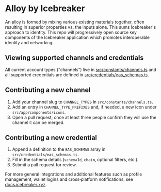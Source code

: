 # Alloy by Icebreaker
An [alloy](https://en.wikipedia.org/wiki/Alloy) is formed by mixing various existing materials together, often resulting in superior properties vs. the inputs alone. This sums Icebreaker's approach to identity. This repo will progressively open source key components of the Icebreaker application which promotes interoperable identity and networking.

## Viewing supported channels and credentials
All current account types ("channels") live in [src/constants/channels.ts](./src/constants/channels.ts) and all supported credentials are defined in [src/credentials/eas_schemas.ts](./src/credentials/eas_schemas.ts).

## Contributing a new channel
1. Add your channel slug to `CHANNEL_TYPES` in `src/constants/channels.ts`.
2. Add an entry in `CHANNEL_TYPE_PREFIXES` and, if needed, a new icon under `src/app/components/icons`.
3. Open a pull request; once at least three people confirm they will use the channel it can be merged.

## Contributing a new credential
1. Append a definition to the `EAS_SCHEMAS` array in `src/credentials/eas_schemas.ts`.
2. Fill in the schema details (`schemaId`, `chain`, optional filters, etc.).
3. Submit a pull request for review.

For more general integrations and additional features such as profile management, wallet logins and cross‑platform notifications, see [docs.icebreaker.xyz](https://docs.icebreaker.xyz/).

